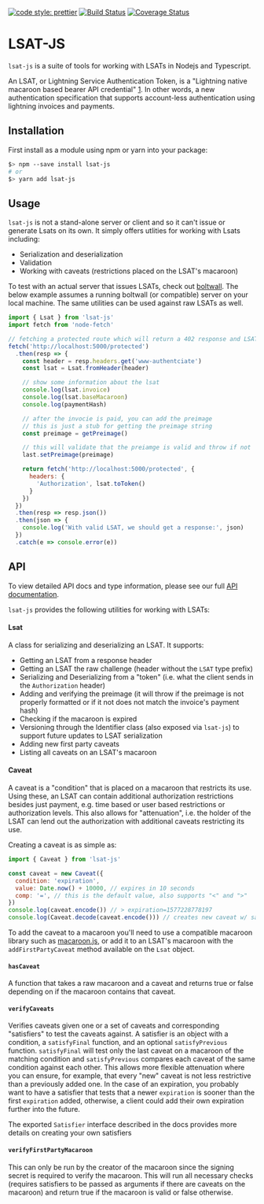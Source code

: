 [![code style: prettier](https://img.shields.io/badge/code_style-prettier-ff69b4.svg?style=flat-square)](https://github.com/prettier/prettier)
[![Build Status](https://travis-ci.com/Tierion/lsat-js.svg?branch=master)](https://travis-ci.com/Tierion/lsat-js)
[![Coverage Status](https://coveralls.io/repos/github/Tierion/lsat-js/badge.svg)](https://coveralls.io/github/Tierion/lsat-js)

# LSAT-JS

`lsat-js` is a suite of tools for working with LSATs in Nodejs and Typescript.

An LSAT, or Lightning Service Authentication Token, is a "Lightning native macaroon based bearer
API credential" [1](https://docs.google.com/presentation/d/1QSm8tQs35-ZGf7a7a2pvFlSduH3mzvMgQaf-06Jjaow/edit#slide=id.g623e4b6d0b_0_32).
In other words, a new authentication specification that supports account-less authentication
using lightning invoices and payments.

## Installation

First install as a module using npm or yarn into your package:

```bash
$> npm --save install lsat-js
# or
$> yarn add lsat-js
```

## Usage

`lsat-js` is not a stand-alone server or client and so it can't issue or generate Lsats on its own. It simply
offers utlities for working with Lsats including:

- Serialization and deserialization
- Validation
- Working with caveats (restrictions placed on the LSAT's macaroon)

To test with an actual server that issues LSATs, check out [boltwall](https://github.com/Tierion/boltwall).
The below example assumes a running boltwall (or compatible) server on your local machine.
The same utilities can be used against raw LSATs as well.

```js
import { Lsat } from 'lsat-js'
import fetch from 'node-fetch'

// fetching a protected route which will return a 402 response and LSAT challenge
fetch('http://localhost:5000/protected')
  .then(resp => {
    const header = resp.headers.get('www-authentciate')
    const lsat = Lsat.fromHeader(header)

    // show some information about the lsat
    console.log(lsat.invoice)
    console.log(lsat.baseMacaroon)
    console.log(paymentHash)

    // after the invocie is paid, you can add the preimage
    // this is just a stub for getting the preimage string
    const preimage = getPreimage()

    // this will validate that the preiamge is valid and throw if not
    last.setPreimage(preimage)

    return fetch('http://localhost:5000/protected', {
      headers: {
        'Authorization', lsat.toToken()
      }
    })
  })
  .then(resp => resp.json())
  .then(json => {
    console.log('With valid LSAT, we should get a response:', json)
  })
  .catch(e => console.error(e))
```

## API

To view detailed API docs and type information, please see our full
[API documentation](https://tierion.github.io/lsat-js/).

`lsat-js` provides the following utilities for working with LSATs:

#### Lsat

A class for serializing and deserializing an LSAT. It supports:

- Getting an LSAT from a response header
- Getting an LSAT the raw challenge (header without the `LSAT` type prefix)
- Serializing and Deserializing from a "token" (i.e. what the client sends in the `Authorization` header)
- Adding and verifying the preimage (it will throw if the preimage is not properly formatted
  or if it not does not match the invoice's payment hash)
- Checking if the macaroon is expired
- Versioning through the Identifier class (also exposed via `lsat-js`) to support future updates
  to LSAT serialization
- Adding new first party caveats
- Listing all caveats on an LSAT's macaroon

#### Caveat

A caveat is a "condition" that is placed on a macaroon that restricts its use. Using these,
an LSAT can contain additional authorization restrictions besides just payment, e.g. time based or user
based restrictions or authorization levels. This also allows for "attenuation", i.e. the holder of the
LSAT can lend out the authorization with additional caveats restricting its use.

Creating a caveat is as simple as:

```js
import { Caveat } from 'lsat-js'

const caveat = new Caveat({
  condition: 'expiration',
  value: Date.now() + 10000, // expires in 10 seconds
  comp: '=', // this is the default value, also supports "<" and ">"
})
console.log(caveat.encode()) // > expiration=1577228778197
console.log(Caveat.decode(caveat.encode())) // creates new caveat w/ same properties
```

To add the caveat to a macaroon you'll need to use a compatible macaroon library
such as [macaroon.js](https://github.com/nitram509/macaroons.js), or add it to an LSAT's
macaroon with the `addFirstPartyCaveat` method available on the `Lsat` object.

#### `hasCaveat`

A function that takes a raw macaroon and a caveat and returns true or false depending on if
the macaroon contains that caveat.

#### `verifyCaveats`

Verifies caveats given one or a set of caveats and corresponding "satisfiers" to test the caveats against.
A satisfier is an object with a condition, a `satisfyFinal` function, and an optional `satisfyPrevious`
function. `satisfyFinal` will test only the last caveat on a macaroon of the matching condition
and `satisfyPrevious` compares each caveat of the same condition against each other. This allows
more flexible attenuation where you can ensure, for example, that every "new" caveat is not less
restrictive than a previously added one. In the case of an expiration, you probably want to have a satisfier
that tests that a newer `expiration` is sooner than the first `expiration` added, otherwise, a client
could add their own expiration further into the future.

The exported `Satisfier` interface described in the docs provides more details on creating
your own satisfiers

#### `verifyFirstPartyMacaroon`

This can only be run by the creator of the macaroon since the signing secret is required to
verify the macaroon. This will run all necessary checks (requires satisfiers to be passed
as arguments if there are caveats on the macaroon) and return true if the macaroon is valid
or false otherwise.
